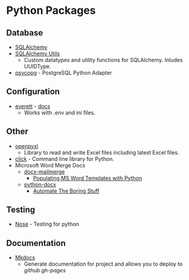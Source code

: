 # Python Packages

## Database
* [SQLAlchemy](https://www.sqlalchemy.org)
* [SQLAlchemy Utils](https://sqlalchemy-utils.readthedocs.io/en/latest/#)
    * Custom datatypes and utility functions for SQLAlchemy. Inludes UUIDType.
* [psycopg](http://initd.org/psycopg/) - PostgreSQL Python Adapter

## Configuration
* [everett](https://github.com/willkg/everett) - [docs](https://everett.readthedocs.io/en/latest/)
    * Works with .env and ini files.

## Other
* [openpyxl](https://openpyxl.readthedocs.io/en/default/)
    * Library to read and write Excel files including latest Excel files.
* [click](http://click.pocoo.org/6/) - Command line library for Python.
* Microsoft Word Merge Docs 
    * [docx-mailmerge](https://github.com/Bouke/docx-mailmerge)
        * [Populating MS Word Templates with Python](http://pbpython.com/python-word-template.html)
    * [python-docx](https://python-docx.readthedocs.io/en/latest/)
        * [Automate The Boring Stuff](https://automatetheboringstuff.com/chapter13/)

## Testing
* [Nose](http://nose.readthedocs.io/en/latest/) - Testing for python

## Documentation
* [Mkdocs](http://www.mkdocs.org)
    * Generate documentation for project and allows you to deploy to *github gh-pages*
